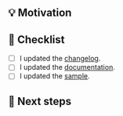 ## :bulb: Motivation
<!-- Why did you change something? Is there an issue to link here? Or an external link? -->

## :pencil: Checklist
<!-- Please make sure to go through the checklist and select checkboxes appropriate for your changes. -->
- [ ] I updated the [changelog](https://github.com/MiSikora/laboratory/blob/trunk/library/docs/changelog.md).
- [ ] I updated the [documentation](https://github.com/MiSikora/laboratory/tree/trunk/library/docs).
- [ ] I updated the [sample](https://github.com/MiSikora/laboratory/tree/trunk/sample).

## :crystal_ball: Next steps
<!-- Is there something to plan or to do after the merge? Does this PR close any issue? If yes, please add a magic keyword - https://docs.github.com/en/enterprise/2.16/user/github/managing-your-work-on-github/closing-issues-using-keywords. -->
